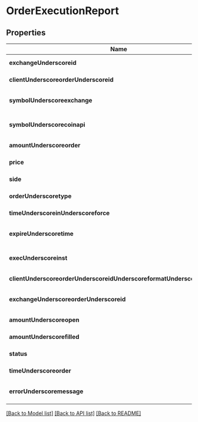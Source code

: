 # OrderExecutionReport

## Properties
Name | Type | Description | Notes
------------ | ------------- | ------------- | -------------
**exchangeUnderscoreid** | **string** |  | [default to null]
**clientUnderscoreorderUnderscoreid** | **string** |  | [default to null]
**symbolUnderscoreexchange** | **string** |  | [optional] [default to null]
**symbolUnderscorecoinapi** | **string** |  | [optional] [default to null]
**amountUnderscoreorder** | **integer** |  | [default to null]
**price** | **integer** |  | [default to null]
**side** | [**OrdSide**](OrdSide.md) |  | [default to null]
**orderUnderscoretype** | [**OrdType**](OrdType.md) |  | [default to null]
**timeUnderscoreinUnderscoreforce** | [**TimeInForce**](TimeInForce.md) |  | [default to null]
**expireUnderscoretime** | **string** |  | [optional] [default to null]
**execUnderscoreinst** | **array[string]** |  | [optional] [default to null]
**clientUnderscoreorderUnderscoreidUnderscoreformatUnderscoreexchange** | **string** |  | [default to null]
**exchangeUnderscoreorderUnderscoreid** | **string** |  | [optional] [default to null]
**amountUnderscoreopen** | **integer** |  | [default to null]
**amountUnderscorefilled** | **integer** |  | [default to null]
**status** | [**OrdStatus**](OrdStatus.md) |  | [default to null]
**timeUnderscoreorder** | **array[array[string]]** |  | [default to null]
**errorUnderscoremessage** | **string** |  | [optional] [default to null]

[[Back to Model list]](../README.md#documentation-for-models) [[Back to API list]](../README.md#documentation-for-api-endpoints) [[Back to README]](../README.md)


